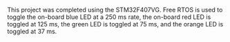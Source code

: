 This project was completed using the STM32F407VG. Free RTOS is used to toggle the on-board blue LED at a 250 ms rate, the on-board red LED is toggled at 125 ms, the green LED is toggled at 75 ms, and the orange LED is toggled at 37 ms. 
